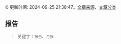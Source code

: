 :alarm_clock: 更新时间: 2024-09-25 21:38:47。[文章来源](/README.md)、[文章分类](/TAGS.md)

## 报告


> 关键字：`报告`、`月报`



